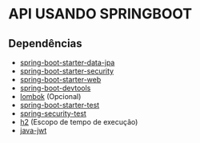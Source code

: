 # API USANDO SPRINGBOOT

## Dependências

- [spring-boot-starter-data-jpa](https://mvnrepository.com/artifact/org.springframework.boot/spring-boot-starter-data-jpa)
- [spring-boot-starter-security](https://mvnrepository.com/artifact/org.springframework.boot/spring-boot-starter-security)
- [spring-boot-starter-web](https://mvnrepository.com/artifact/org.springframework.boot/spring-boot-starter-web)
- [spring-boot-devtools](https://mvnrepository.com/artifact/org.springframework.boot/spring-boot-devtools)
- [lombok](https://mvnrepository.com/artifact/org.projectlombok/lombok) (Opcional)
- [spring-boot-starter-test](https://mvnrepository.com/artifact/org.springframework.boot/spring-boot-starter-test)
- [spring-security-test](https://mvnrepository.com/artifact/org.springframework.security/spring-security-test)
- [h2](https://mvnrepository.com/artifact/com.h2database/h2) (Escopo de tempo de execução)
- [java-jwt](https://mvnrepository.com/artifact/com.auth0/java-jwt/4.4.0)